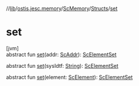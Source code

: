//[lib](../../../../index.md)/[ostis.jesc.memory](../../index.md)/[ScMemory](../index.md)/[Structs](index.md)/[set](set.md)

# set

[jvm]\
abstract fun [set](set.md)(addr: [ScAddr](../../../ostis.jesc.client.model.addr/-sc-addr/index.md)): [ScElementSet](../../../ostis.jesc.memory.struct/-sc-element-set/index.md)

abstract fun [set](set.md)(sysIdtf: [String](https://kotlinlang.org/api/latest/jvm/stdlib/kotlin/-string/index.html)): [ScElementSet](../../../ostis.jesc.memory.struct/-sc-element-set/index.md)

abstract fun [set](set.md)(element: [ScElement](../../../ostis.jesc.memory.element/-sc-element/index.md)): [ScElementSet](../../../ostis.jesc.memory.struct/-sc-element-set/index.md)
